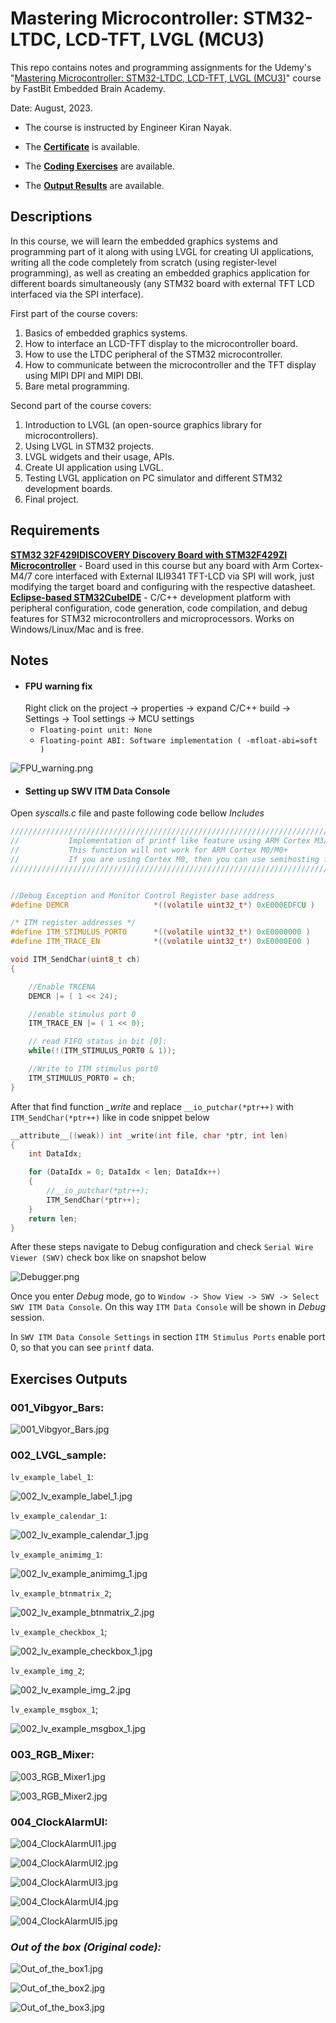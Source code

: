 
# Mastering Microcontroller: STM32-LTDC, LCD-TFT, LVGL (MCU3)

This repo contains notes and programming assignments for the Udemy's "[Mastering Microcontroller: STM32-LTDC, LCD-TFT, LVGL (MCU3)](https://www.udemy.com/course/mastering-microcontroller-stm32-ltdc-lcd-tft-lvgl/)" course by FastBit Embedded Brain Academy.

Date: August, 2023.

- The course is instructed by Engineer Kiran Nayak.

- The [**Certificate**](https://github.com/renatosoriano/Udemy-Embedded-Course5_Mastering-Microcontroller-STM32-LTDC-LCD-TFT-LVGL-MCU3/blob/main/Certificate.pdf) is available. 

- The [**Coding Exercises**](https://github.com/renatosoriano/Udemy-Embedded-Course5_Mastering-Microcontroller-STM32-LTDC-LCD-TFT-LVGL-MCU3/tree/main/Target_Workspace) are available. 

- The [**Output Results**](#exercises-outputs) are available.  

## Descriptions

In this course, we will learn the embedded graphics systems and programming part of it along with using LVGL for creating UI applications, writing all the code completely from scratch (using register-level programming), as well as creating an embedded graphics application for different boards simultaneously (any STM32 board with external TFT LCD interfaced via the SPI interface).

First part of the course covers:
1. Basics of embedded graphics systems.
2. How to interface an LCD-TFT display to the microcontroller board.
3. How to use the LTDC  peripheral of the STM32 microcontroller.
4. How to communicate between the microcontroller and the TFT display using MIPI DPI and MIPI DBI.
5. Bare metal programming.

Second part of the course covers:
1. Introduction to  LVGL (an open-source graphics library for microcontrollers).
2. Using LVGL in STM32 projects.
3. LVGL widgets and their usage, APIs.
4. Create UI application using LVGL.
5. Testing LVGL application on PC simulator and different STM32 development boards.
6. Final project.

## Requirements

**[STM32 32F429IDISCOVERY Discovery Board with STM32F429ZI Microcontroller](https://www.st.com/en/evaluation-tools/32f429idiscovery.html#overview)** - Board used in this course but any board with Arm Cortex-M4/7 core interfaced with External ILI9341 TFT-LCD via SPI will work, just modifying the target board and configuring with the respective datasheet. \
**[Eclipse-based STM32CubeIDE](https://www.st.com/en/development-tools/stm32cubeide.html)** - C/C++ development platform with peripheral configuration, code generation, code compilation, and debug features for STM32 microcontrollers and microprocessors. Works on Windows/Linux/Mac and is free.

## Notes
* #### FPU warning fix
    Right click on the project -> properties -> expand C/C++ build -> Settings -> Tool settings -> MCU settings
  * `Floating-point unit: None`
  * `Floating-point ABI: Software implementation ( -mfloat-abi=soft )`

![FPU_warning.png](https://github.com/renatosoriano/Udemy-Embedded-Course5_Mastering-Microcontroller-STM32-LTDC-LCD-TFT-LVGL-MCU3/blob/main/Images/FPU_warning.png)

* #### Setting up SWV ITM Data Console

Open *syscalls.c* file and paste following code bellow *Includes*

```c
/////////////////////////////////////////////////////////////////////////////////////////////////////////
//           Implementation of printf like feature using ARM Cortex M3/M4/ ITM functionality
//           This function will not work for ARM Cortex M0/M0+
//           If you are using Cortex M0, then you can use semihosting feature of openOCD
/////////////////////////////////////////////////////////////////////////////////////////////////////////


//Debug Exception and Monitor Control Register base address
#define DEMCR                   *((volatile uint32_t*) 0xE000EDFCU )

/* ITM register addresses */
#define ITM_STIMULUS_PORT0   	*((volatile uint32_t*) 0xE0000000 )
#define ITM_TRACE_EN          	*((volatile uint32_t*) 0xE0000E00 )

void ITM_SendChar(uint8_t ch)
{

	//Enable TRCENA
	DEMCR |= ( 1 << 24);

	//enable stimulus port 0
	ITM_TRACE_EN |= ( 1 << 0);

	// read FIFO status in bit [0]:
	while(!(ITM_STIMULUS_PORT0 & 1));

	//Write to ITM stimulus port0
	ITM_STIMULUS_PORT0 = ch;
}
```


After that find function *_write* and replace `__io_putchar(*ptr++)` with `ITM_SendChar(*ptr++)` like in code snippet below
```c
__attribute__((weak)) int _write(int file, char *ptr, int len)
{
	int DataIdx;

	for (DataIdx = 0; DataIdx < len; DataIdx++)
	{
		//__io_putchar(*ptr++);
		ITM_SendChar(*ptr++);
	}
	return len;
}
```

After these steps navigate to Debug configuration and check `Serial Wire Viewer (SWV)` check box like on snapshot below

![Debugger.png](https://github.com/renatosoriano/Udemy-Embedded-Course5_Mastering-Microcontroller-STM32-LTDC-LCD-TFT-LVGL-MCU3/blob/main/Images/Debugger.png)

Once you enter *Debug* mode, go to `Window -> Show View -> SWV -> Select SWV ITM Data Console`. On this way `ITM Data Console` will be shown in *Debug* session.


In `SWV ITM Data Console Settings` in section `ITM Stimulus Ports` enable port 0, so that you can see `printf` data.


## Exercises Outputs

### 001_Vibgyor_Bars:

![001_Vibgyor_Bars.jpg](https://github.com/renatosoriano/Udemy-Embedded-Course5_Mastering-Microcontroller-STM32-LTDC-LCD-TFT-LVGL-MCU3/blob/main/Images/001_Vibgyor_Bars.jpg)

### 002_LVGL_sample:

`lv_example_label_1`:

![002_lv_example_label_1.jpg](https://github.com/renatosoriano/Udemy-Embedded-Course5_Mastering-Microcontroller-STM32-LTDC-LCD-TFT-LVGL-MCU3/blob/main/Images/002_lv_example_label_1.jpg)

`lv_example_calendar_1`:

![002_lv_example_calendar_1.jpg](https://github.com/renatosoriano/Udemy-Embedded-Course5_Mastering-Microcontroller-STM32-LTDC-LCD-TFT-LVGL-MCU3/blob/main/Images/002_lv_example_calendar_1.jpg)

`lv_example_animimg_1`:

![002_lv_example_animimg_1.jpg](https://github.com/renatosoriano/Udemy-Embedded-Course5_Mastering-Microcontroller-STM32-LTDC-LCD-TFT-LVGL-MCU3/blob/main/Images/002_lv_example_animimg_1.jpg)

`lv_example_btnmatrix_2`;

![002_lv_example_btnmatrix_2.jpg](https://github.com/renatosoriano/Udemy-Embedded-Course5_Mastering-Microcontroller-STM32-LTDC-LCD-TFT-LVGL-MCU3/blob/main/Images/002_lv_example_btnmatrix_2.jpg)

`lv_example_checkbox_1`;

![002_lv_example_checkbox_1.jpg](https://github.com/renatosoriano/Udemy-Embedded-Course5_Mastering-Microcontroller-STM32-LTDC-LCD-TFT-LVGL-MCU3/blob/main/Images/002_lv_example_checkbox_1.jpg)

`lv_example_img_2`;

![002_lv_example_img_2.jpg](https://github.com/renatosoriano/Udemy-Embedded-Course5_Mastering-Microcontroller-STM32-LTDC-LCD-TFT-LVGL-MCU3/blob/main/Images/002_lv_example_img_2.jpg)

`lv_example_msgbox_1`;

![002_lv_example_msgbox_1.jpg](https://github.com/renatosoriano/Udemy-Embedded-Course5_Mastering-Microcontroller-STM32-LTDC-LCD-TFT-LVGL-MCU3/blob/main/Images/002_lv_example_msgbox_1.jpg)

### 003_RGB_Mixer:

![003_RGB_Mixer1.jpg](https://github.com/renatosoriano/Udemy-Embedded-Course5_Mastering-Microcontroller-STM32-LTDC-LCD-TFT-LVGL-MCU3/blob/main/Images/003_RGB_Mixer1.jpg)

![003_RGB_Mixer2.jpg](https://github.com/renatosoriano/Udemy-Embedded-Course5_Mastering-Microcontroller-STM32-LTDC-LCD-TFT-LVGL-MCU3/blob/main/Images/003_RGB_Mixer2.jpg)

### 004_ClockAlarmUI:

![004_ClockAlarmUI1.jpg](https://github.com/renatosoriano/Udemy-Embedded-Course5_Mastering-Microcontroller-STM32-LTDC-LCD-TFT-LVGL-MCU3/blob/main/Images/004_ClockAlarmUI1.jpg)

![004_ClockAlarmUI2.jpg](https://github.com/renatosoriano/Udemy-Embedded-Course5_Mastering-Microcontroller-STM32-LTDC-LCD-TFT-LVGL-MCU3/blob/main/Images/004_ClockAlarmUI2.jpg)

![004_ClockAlarmUI3.jpg](https://github.com/renatosoriano/Udemy-Embedded-Course5_Mastering-Microcontroller-STM32-LTDC-LCD-TFT-LVGL-MCU3/blob/main/Images/004_ClockAlarmUI3.jpg)

![004_ClockAlarmUI4.jpg](https://github.com/renatosoriano/Udemy-Embedded-Course5_Mastering-Microcontroller-STM32-LTDC-LCD-TFT-LVGL-MCU3/blob/main/Images/004_ClockAlarmUI4.jpg)

![004_ClockAlarmUI5.jpg](https://github.com/renatosoriano/Udemy-Embedded-Course5_Mastering-Microcontroller-STM32-LTDC-LCD-TFT-LVGL-MCU3/blob/main/Images/004_ClockAlarmUI5.jpg)

### *Out of the box (Original code):*

![Out_of_the_box1.jpg](https://github.com/renatosoriano/Udemy-Embedded-Course5_Mastering-Microcontroller-STM32-LTDC-LCD-TFT-LVGL-MCU3/blob/main/Images/Out_of_the_box1.jpg)

![Out_of_the_box2.jpg](https://github.com/renatosoriano/Udemy-Embedded-Course5_Mastering-Microcontroller-STM32-LTDC-LCD-TFT-LVGL-MCU3/blob/main/Images/Out_of_the_box2.jpg)

![Out_of_the_box3.jpg](https://github.com/renatosoriano/Udemy-Embedded-Course5_Mastering-Microcontroller-STM32-LTDC-LCD-TFT-LVGL-MCU3/blob/main/Images/Out_of_the_box3.jpg)


